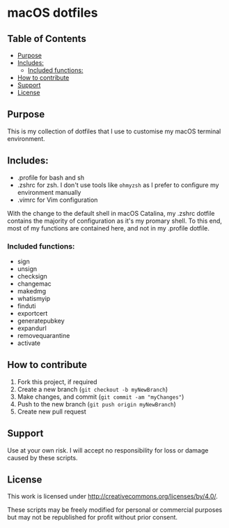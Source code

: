 # macOS dotfiles

## Table of Contents

- [Purpose](#purpose)
- [Includes:](#includes)
  - [Included functions:](#included-functions)
- [How to contribute](#how-to-contribute)
- [Support](#support)
- [License](#license)
  
## Purpose

This is my collection of dotfiles that I use to customise my macOS terminal environment. 

## Includes:

- .profile for bash and sh
- .zshrc for zsh. I don't use tools like `ohmyzsh` as I prefer to configure my environment manually
- .vimrc for Vim configuration

With the change to the default shell in macOS Catalina, my .zshrc dotfile contains the majority of configuration as it's my promary shell.
To this end, most of my functions are contained here, and not in my .profile dotfile.

### Included functions:

- sign
- unsign
- checksign
- changemac
- makedmg
- whatismyip
- finduti
- exportcert
- generatepubkey
- expandurl
- removequarantine
- activate

## How to contribute

1. Fork this project, if required
2. Create a new branch (`git checkout -b myNewBranch`)
3. Make changes, and commit (`git commit -am "myChanges"`)
4. Push to the new branch (`git push origin myNewBranch`)
5. Create new pull request

## Support

Use at your own risk. I will accept no responsibility for loss or damage caused by these scripts.

## License

This work is licensed under http://creativecommons.org/licenses/by/4.0/.

These scripts may be freely modified for personal or commercial purposes but may not be republished for profit without prior consent.
